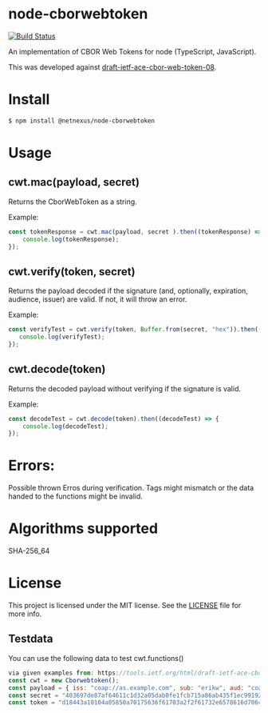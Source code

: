 # node-cborwebtoken
[![Build Status](https://travis-ci.org/netnexus/node-cborwebtoken.svg?branch=master)](https://travis-ci.org/netnexus/node-cborwebtoken)

An implementation of CBOR Web Tokens for node (TypeScript, JavaScript).

This was developed against [draft-ietf-ace-cbor-web-token-08](https://tools.ietf.org/html/draft-ietf-ace-cbor-web-token-08).

# Install
```bash
$ npm install @netnexus/node-cborwebtoken
```

# Usage

## cwt.mac(payload, secret)

Returns the CborWebToken as a string.

Example:
```js
const tokenResponse = cwt.mac(payload, secret ).then((tokenResponse) => {
    console.log(tokenResponse);
});
```

## cwt.verify(token, secret)

Returns the payload decoded if the signature (and, optionally, expiration, audience, issuer) are valid. If not, it will throw an error.

Example:
```js
const verifyTest = cwt.verify(token, Buffer.from(secret, "hex")).then((verifyTest) => {
   console.log(verifyTest);
});
```


## cwt.decode(token)

Returns the decoded payload without verifying if the signature is valid.

Example:
```js
const decodeTest = cwt.decode(token).then((decodeTest) => {
    console.log(decodeTest);
});
```

# Errors:
Possible thrown Erros during verification. Tags might mismatch or the data handed to the functions might be invalid.

# Algorithms supported
SHA-256_64


# License
This project is licensed under the MIT license. See the [LICENSE](LICENSE) file for more info.


## Testdata

You can use the following data to test cwt.functions()
```js
via given examples from: https://tools.ietf.org/html/draft-ietf-ace-cbor-web-token-08#appendix-A.4
const cwt = new Cborwebtoken();
const payload = { iss: "coap://as.example.com", sub: "erikw", aud: "coap://light.example.com", exp: 1444064944, nbf: 1443944944, iat: 1443944944, cti: Buffer.from("0b71", "hex") };
const secret = "403697de87af64611c1d32a05dab0fe1fcb715a86ab435f1ec99192d79569388";
const token = "d18443a10104a05850a70175636f61703a2f2f61732e6578616d706c652e636f6d02656572696b77037818636f61703a2f2f6c696768742e6578616d706c652e636f6d041a5612aeb0051a5610d9f0061a5610d9f007420b7148093101ef6d789200";
````
